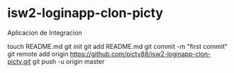 isw2-loginapp-clon-picty
========================

Aplicacion de Integracion

touch README.md
git init
git add README.md
git commit -m "first commit"
git remote add origin https://github.com/picty88/isw2-loginapp-clon-picty.git
git push -u origin master



